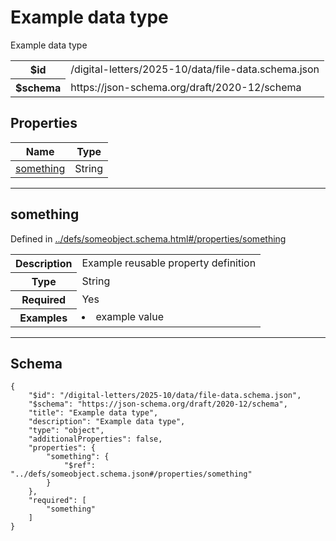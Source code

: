 

# Example data type

<p>Example data type</p>

<table>
<tbody>
<tr><th>$id</th><td>/digital-letters/2025-10/data/file-data.schema.json</td></tr>
<tr><th>$schema</th><td>https://json-schema.org/draft/2020-12/schema</td></tr>
</tbody>
</table>

## Properties

<table class="jssd-properties-table"><thead><tr><th colspan="2">Name</th><th>Type</th></tr></thead><tbody><tr><td colspan="2"><a href="#something">something</a></td><td>String</td></tr></tbody></table>



<hr />


## something

  <p>Defined in <a href="../defs/someobject.schema.html#/properties/something">../defs/someobject.schema.html#/properties/something</a></p>

<table class="jssd-property-table">
  <tbody>
    <tr>
      <th>Description</th>
      <td colspan="2">Example reusable property definition</td>
    </tr>
    <tr><th>Type</th><td colspan="2">String</td></tr>
    <tr>
      <th>Required</th>
      <td colspan="2">Yes</td>
    </tr>
    <tr>
      <th>Examples</th>
      <td colspan="2"><li>example value</li></td>
    </tr>
  </tbody>
</table>









<hr />

## Schema
```
{
    "$id": "/digital-letters/2025-10/data/file-data.schema.json",
    "$schema": "https://json-schema.org/draft/2020-12/schema",
    "title": "Example data type",
    "description": "Example data type",
    "type": "object",
    "additionalProperties": false,
    "properties": {
        "something": {
            "$ref": "../defs/someobject.schema.json#/properties/something"
        }
    },
    "required": [
        "something"
    ]
}
```


